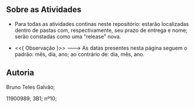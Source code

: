 ## Sobre as Atividades


* Para todas as atividades continas neste repositório: estarão localizadas dentro de pastas com, respectivamente, seu prazo de entrega e nome; serão constadas como uma "release" nova.


* <<{ Observação }>> --->
As datas presentes nesta página seguem o padrão: mês, dia, ano; ao contrário de: dia, mês, ano.




## Autoria
Bruno Teles Galvão;

11900989; 3B1; nº10;








